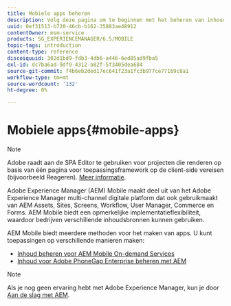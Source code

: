 ```yaml
---
title: Mobiele apps beheren
description: Volg deze pagina om te beginnen met het beheren van inhoud voor mobiele apps.
uuid: 0ef31513-b720-46cb-b162-35883ae48912
contentOwner: msm-service
products: SG_EXPERIENCEMANAGER/6.5/MOBILE
topic-tags: introduction
content-type: reference
discoiquuid: 302d1bd9-fdb3-4db6-a446-6ed85ad9fba5
exl-id: dc7ba6ad-9df9-4312-a82f-5f3405dea684
source-git-commit: f4b6eb2ded17ec641f23a1fc3b977ce77169c8a1
workflow-type: tm+mt
source-wordcount: '132'
ht-degree: 0%

---
```


# Mobiele apps{#mobile-apps}

>[!NOTE]
>
>Adobe raadt aan de SPA Editor te gebruiken voor projecten die renderen op basis van één pagina voor toepassingsframework op de client-side vereisen (bijvoorbeeld Reageren). [Meer informatie](/help/sites-developing/spa-overview.md).

Adobe Experience Manager (AEM) Mobile maakt deel uit van het Adobe Experience Manager multi-channel digitale platform dat ook gebruikmaakt van AEM Assets, Sites, Screens, Workflow, User Manager, Commerce en Forms. AEM Mobile biedt een opmerkelijke implementatieflexibiliteit, waardoor bedrijven verschillende inhoudsbronnen kunnen gebruiken.

AEM Mobile biedt meerdere methoden voor het maken van apps. U kunt toepassingen op verschillende manieren maken:

* [Inhoud beheren voor AEM Mobile On-demand Services](/help/mobile/aem-mobile.md)
* [Inhoud voor Adobe PhoneGap Enterprise beheren met AEM](/help/mobile/administer-phonegap.md)

>[!NOTE]
>
>Als je nog geen ervaring hebt met Adobe Experience Manager, kun je door [Aan de slag met AEM](/help/sites-deploying/deploy.md).

